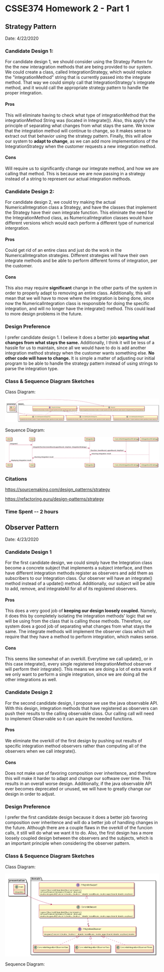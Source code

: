 # CSSE374 Homework 2 - Part 1

## Strategy Pattern

Date: 4/22/2020

### Candidate Design 1: 

For candidate design 1, we should consider using the Strategy Pattern for the the new interagration methods that are being provided to our system. We could create
a class, called IntegrationStrategy, which would replace the "integrationMethod" string that is currently passed into the integrate method. That way we could simply
call that IntegrationStrategy's integrate method, and it would call the appropriate strategy pattern to handle the proper integration.

#### Pros

This will eliminate having to check what type of integrationMethod that the integrationMethod String was (located in Integrate()).
Also, this apply's the principle of separating what changes from what stays the same. We know that the integration method will continue to change, so it makes
sense to extract out that behavior using the strategy pattern. Finally, this will allow our system to **adapt to change**, as we can add more implementations of
the IntegrationStrategy when the customer requests a new integration method.

#### Cons

Will require us to significantly change our integrate method, and how we are calling that method. This is because we are now passing in a strategy instead of a
 string to represent our actual integration methods.

### Candidate Design 2: 

For candidate design 2, we could try making the actual NumericalIntegration class a Strategy, and have the classes that implement the Strategy have their own
integrate function. This eliminate the need for the IntegrationMethod class, as NumericalIntegration classes would have different versions which would each
perform a different type of numerical intergration.

#### Pros

Could get rid of an entire class and just do the work in the NumericalIntegraiton strategies. Different strategies will have their own integrate methods and be
able to perform different forms of integration, per the customer.

#### Cons

This also may require **significant** change in the other parts of the system in order to properly adapt to removing an entire class. Additionally, this will mean
that we will have to move where the integration is being done, since now the NumericalIntegration class is responsible for doing the specific integration, and will
no longer have the integrate() method. This could lead to more design problems in the future.

### Design Preference

I prefer candidate design 1. I believe it does a better job **separting what changes from what stays the same.** Additionally, I think it will be less of a hassle
for us to maintain, since all we would have to do is add another integration method strategy when the customer wants something else. **No other code will have
to change.** It is simple a matter of adjusting our initial program to be able to handle the strategy pattern instead of using strings to parse the integration
type.

### Class & Sequence Diagram Sketches

Class Diagram:

![Strategy Class Diagram](images/StrategyClassDiagram.png)

Sequence Diagram:

![Strategy Class Diagram](images/StrategySequenceDiagram.png)

### Citations

https://sourcemaking.com/design_patterns/strategy

https://refactoring.guru/design-patterns/strategy


### Time Spent -- 2 hours

## Observer Pattern

Date: 4/23/2020

### Candidate Design 1

For the first candidate design, we could simply have the Integration class become a concrete subject that implements a subject interface, and then have
different integration methods register as observers and add them as subscribers to our Integration class. Our observer will have an integrate() method instead
of a update() method. Additionally, our subject will be able to add, remove, and integrateAll for all of its registered observers.

#### Pros

This does a very good job of **keeping our design loosely coupled.** Namely, it does this by completely isolating the integration methods' logic that we will be using
from the class that is calling those methods. Therefore, our system does a good job of separating what changes from what stays the same. The integrate methods will
implement the observer class which will require that they have a method to perform integration, which makes sense.

#### Cons

This seems like somewhat of an overkill. Everytime we call update(), or in this case integrate(), every single registered IntegrationMethod observer will perform their
integrate(). This means we are doing a lot of extra work if we only want to perform a single integration, since we are doing all the other integrations as well.

### Candidate Design 2

For the second candidate design, I propose we use the java observable API. With this design, integration methods that have registered as observers can push
their results to the calling observable class. Our calling call will need to implement Observable so it can aquire the needed functions.

#### Pros

We eliminate the overkill of the first design by pushing out results of specific integration method observers rather than computing all of the observers when
we call integrate().

#### Cons

Does not make use of favoring composition over inheritence, and therefore this will make it harder to adapt and change our software over time. This results in
an overall worse design. Additionally, if the java observable API ever becomes deprecated or unused, we will have to greatly change our design in order to
adjust.

### Design Preference

I prefer the first candidate design because it does a better job favoring composition over inheritence and will do a better job of handling changes in the future. Although there are a couple
flaws in the overkill of the funcion calls, it still will do what we want it to do. Also, the first design has a more loosely coupled design between the observers
and the subjects, which is an important principle when considering the observer pattern.

### Class & Sequence Diagram Sketches

Class Diagram:

![Observer Class Diagram](images/ObserverClassDiagram.png)

Sequence Diagram: